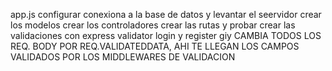 app.js 
configurar conexiona a la base de datos y levantar el seervidor 
crear los modelos 
crear los controladores 
crear las rutas y probar
crear las validaciones con express validator 
login y register giy 
 CAMBIA TODOS LOS REQ. BODY POR REQ.VALIDATEDDATA, AHI TE LLEGAN LOS CAMPOS VALIDADOS POR LOS MIDDLEWARES DE VALIDACION 